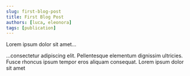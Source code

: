 ```yaml
---
slug: first-blog-post
title: First Blog Post
authors: [luca, eleonora]
tags: [publication]
---
```


Lorem ipsum dolor sit amet...

<!-- truncate -->

...consectetur adipiscing elit. Pellentesque elementum dignissim ultricies. Fusce rhoncus ipsum tempor eros aliquam consequat. Lorem ipsum dolor sit amet
